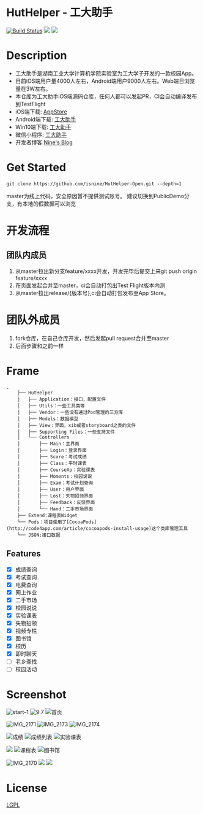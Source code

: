 # HutHelper - 工大助手
[![Build Status](https://travis-ci.com/isnine/HutHelper.svg?branch=master)](https://travis-ci.com/isnine/HutHelper)
![](https://img.shields.io/badge/lanuage-Objective--C-brightgreen.svg)
![](https://img.shields.io/badge/license-apache-green.svg)
# Description
- 工大助手是湖南工业大学计算机学院实验室为工大学子开发的一款校园App。
- 目前iOS端用户量4000人左右，Android端用户9000人左右。Web端日浏览量在3W左右。
- 本仓库为工大助手iOS端源码仓库，任何人都可以发起PR，CI会自动编译发布到TestFlight
- iOS端下载: [AppStore](https://itunes.apple.com/cn/app/gong-da-zhu-shou-hu-nan-gong/id1164848835)
- Android端下载: [工大助手](https://huthelper.cn/res/index)
- Win10端下载: [工大助手](https://huthelper.cn/res/index)
- 微信小程序: [工大助手](https://huthelper.cn/res/index)
- 开发者博客:[Nine's Blog](https://www.wxz.name)

# Get Started
```
git clone https://github.com/isnine/HutHelper-Open.git --depth=1
```
master为线上代码，安全原因暂不提供测试账号。
建议切换到PublicDemo分支，有本地的假数据可以浏览

# 开发流程
## 团队内成员
1. 从master拉出新分支feature/xxxx开发，开发完毕后提交上来git push origin feature/xxxx
2. 在页面发起合并至master，ci会自动打包出Test Flight版本内测
3. 从master拉出release/{版本号},ci会自动打包发布至App Store。
# 团队外成员
1. fork仓库，在自己仓库开发，然后发起pull request合并至master
2. 后面步骤和之前一样
	
# Frame
```
.
	├── HutHelper
	│   ├── Application：接口，配置文件
	│   ├── Utils：一些工具类等
	│   ├── Vendor：一些没有通过Pod管理的三方库
	│   ├── Models：数据模型
	│   ├── View：界面，xib或者storyboard之类的文件
	│   ├── Supporting Files：一些支持文件
	│   └── Controllers
	│       ├── Main：主界面
	│       ├── Login：登录界面
	│       ├── Score：考试成绩
	│       ├── Class：平时课表
	│       ├── CourseXp：实验课表
	│       ├── Moments：校园说说
	│       ├── Exam：考试计划查询
	│       ├── User：用户界面
	│       ├── Lost：失物招领界面
	│       ├── Feedback：反馈界面
	│       └── Hand：二手市场界面
	├── Extend:课程表Widget
	└── Pods：项目使用了[CocoaPods](http://code4app.com/article/cocoapods-install-usage)这个类库管理工具
	└── JSON:接口数据
```

## Features
- [x] 成绩查询
- [x] 考试查询
- [x] 电费查询
- [x] 网上作业
- [x] 二手市场
- [x] 校园说说
- [x] 实验课表
- [x] 失物招领
- [x] 视频专栏
- [x] 图书馆
- [x] 校历
- [x] 即时聊天
- [ ] 老乡查找
- [ ] 校园活动
# Screenshot
![start-1](https://img.wxz.name/start-1.jpg?imageView2/2/w/252/h/450/interlace/0/q/41)
![9.7](https://img.wxz.name/9.7.jpg?imageView2/2/w/252/h/450/interlace/0/q/41)
![首页](https://img.wxz.name/首页.jpg?imageView2/2/w/252/h/450/interlace/0/q/41)

![IMG_2171](https://img.wxz.name/IMG_2171.PNG?imageView2/2/w/252/h/450/interlace/0/q/41)
![IMG_2173](https://img.wxz.name/IMG_2173.PNG?imageView2/2/w/252/h/450/interlace/0/q/41)
![IMG_2174](https://img.wxz.name/IMG_2174.PNG?imageView2/2/w/252/h/450/interlace/0/q/41)

![成绩](http://img.wxz.name/github/20170426151539_trlelR_IMG_0900.png?imageView2/2/w/252/h/450/interlace/0/q/41)
![成绩列表](https://img.wxz.name/成绩列表.jpg?imageView2/2/w/252/h/450/interlace/0/q/41)
![实验课表](https://img.wxz.name/实验课表.jpg?imageView2/2/w/252/h/450/interlace/0/q/41)


![](http://img.wxz.name/github/20170426151539_Z47HZw_IMG_0904.png?imageView2/2/w/252/h/450/interlace/0/q/41)
![课程表](http://img.wxz.name/github/20170426151539_FSbFF5_IMG_0898.png?imageView2/2/w/252/h/450/interlace/0/q/41)
![图书馆](http://img.wxz.name/%E5%B1%8F%E5%B9%95%E5%BF%AB%E7%85%A7%202016-11-06%2019.41.19.png?imageView2/2/w/252/h/450/interlace/0/q/41)

![IMG_2170](https://img.wxz.name/IMG_2170.PNG?imageView2/2/w/252/h/450/interlace/0/q/41)
![](http://img.wxz.name/github/20170426151539_zK1rOn_IMG_0906.png?imageView2/2/w/252/h/450/interlace/0/q/41)
![](http://img.wxz.name/github/20170426151539_3MUsyQ_IMG_0907.png?imageView2/2/w/252/h/450/interlace/0/q/41)


# License
[LGPL](https://github.com/isnine/HutHelper-Open/blob/master/LICENSE)




